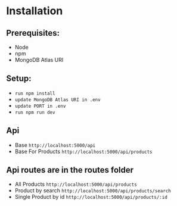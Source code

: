 # Installation
## Prerequisites:
- Node
- npm
- MongoDB Atlas URI


## Setup:
- `run npm install`
- `update MongoDB Atlas URI in .env`
- `update PORT in .env`
- `run npm run dev`

## Api
- Base `http://localhost:5000/api`
- Base For Products `http://localhost:5000/api/products`

## Api routes are in the routes folder
- All Products `http://localhost:5000/api/products`
- Product by search `http://localhost:5000/api/products/search`
- Single Product by id `http://localhost:5000/api/products/:id`